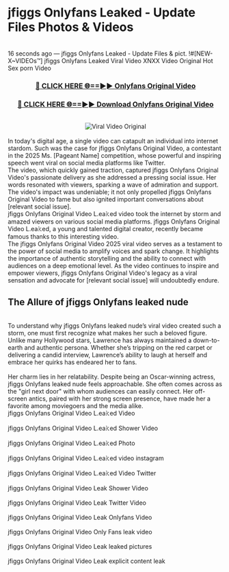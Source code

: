 # jfiggs Onlyfans Leaked - Update Files Photos & Videos 
<br>
16 seconds ago — jfiggs Onlyfans Leaked - Update Files & pict. !#[NEW-X~VIDEOs™] jfiggs Onlyfans Leaked Viral Video XNXX Video Original Hot Sex porn Video
<br>
<div align="center">
<h3><a href="http://freeplayer.one?title=jfiggs&ref=25OR" rel="nofollow">🔴 CLICK HERE 🌐==►► Onlyfans Original Video</a></h3>
<h3><a href="http://freeplayer.one?title=jfiggs&ref=25OR" rel="nofollow">🔴 CLICK HERE 🌐==►► Download Onlyfans Original Video</a></h3>
<br>
<a href="http://freeplayer.one?title=jfiggs&ref=25OR" rel="nofollow" data-target="animated-image.originalLink"><img src="https://i.ibb.co.com/xMMVF88/686577567.gif" alt="Viral Video Original" style="max-width: 100%; display: inline-block;" data-target="animated-image.originalImage"></a>
</div>
<br>
In today's digital age, a single video can catapult an individual into internet stardom. Such was the case for jfiggs Onlyfans Original Video, a contestant in the 2025 Ms. [Pageant Name] competition, whose powerful and inspiring speech went viral on social media platforms like Twitter.
<br>
The video, which quickly gained traction, captured jfiggs Onlyfans Original Video's passionate delivery as she addressed a pressing social issue. Her words resonated with viewers, sparking a wave of admiration and support. The video's impact was undeniable; it not only propelled jfiggs Onlyfans Original Video to fame but also ignited important conversations about [relevant social issue].
<br>
jfiggs Onlyfans Original Video L.ea𝚔ed video took the internet by storm and amazed viewers on various social media platforms. jfiggs Onlyfans Original Video L.ea𝚔ed, a young and talented digital creator, recently became famous thanks to this interesting video.
<br>
The jfiggs Onlyfans Original Video 2025 viral video serves as a testament to the power of social media to amplify voices and spark change. It highlights the importance of authentic storytelling and the ability to connect with audiences on a deep emotional level. As the video continues to inspire and empower viewers, jfiggs Onlyfans Original Video's legacy as a viral sensation and advocate for [relevant social issue] will undoubtedly endure.
<br>
<h2>The Allure of jfiggs Onlyfans leaked nude</h2>
<br>
To understand why jfiggs Onlyfans leaked nude’s viral video created such a storm, one must first recognize what makes her such a beloved figure. Unlike many Hollywood stars, Lawrence has always maintained a down-to-earth and authentic persona. Whether she’s tripping on the red carpet or delivering a candid interview, Lawrence’s ability to laugh at herself and embrace her quirks has endeared her to fans.
<br><br>
Her charm lies in her relatability. Despite being an Oscar-winning actress, jfiggs Onlyfans leaked nude feels approachable. She often comes across as the "girl next door" with whom audiences can easily connect. Her off-screen antics, paired with her strong screen presence, have made her a favorite among moviegoers and the media alike.
<br>
jfiggs Onlyfans Original Video L.ea𝚔ed Video
<br><br>
jfiggs Onlyfans Original Video L.ea𝚔ed Shower Video
<br><br>
jfiggs Onlyfans Original Video L.ea𝚔ed Photo
<br><br>
jfiggs Onlyfans Original Video L.ea𝚔ed video instagram
<br><br>
jfiggs Onlyfans Original Video L.ea𝚔ed Video Twitter
<br><br>
jfiggs Onlyfans Original Video Leak Shower Video
<br><br>
jfiggs Onlyfans Original Video Leak Twitter Video
<br><br>
jfiggs Onlyfans Original Video Leak Onlyfans Video
<br><br>
jfiggs Onlyfans Original Video Only Fans leak video
<br><br>
jfiggs Onlyfans Original Video Leak leaked pictures
<br><br>
jfiggs Onlyfans Original Video Leak explicit content leak